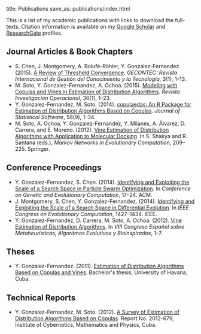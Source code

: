 title: Publications
save_as: publications/index.html

This is a list of my academic publications with links to download the
full-texts. Citation information is available on my
[Google Scholar](https://scholar.google.ca/citations?user=QaS60OYAAAAJ) and
[ResearchGate](https://www.researchgate.net/profile/Yasser_Gonzalez-Fernandez)
profiles.

## Journal Articles & Book Chapters

* S. Chen, J. Montgomery, A. Bolufé-Röhler, Y. Gonzalez-Fernandez. (2015).
  [A Review of Thresheld Convergence](http://www.upo.es/revistas/index.php/gecontec/article/download/1410/pdf_15).
  *GECONTEC: Revista Internacional de Gestión del Conocimiento y la Tecnología*, 3(1), 1&ndash;13.
* M. Soto, Y. Gonzalez-Fernandez, A. Ochoa. (2015).
  [Modeling with Copulas and Vines in Estimation of Distribution Algorithms](http://rev-inv-ope.univ-paris1.fr/IMG/pdf_36115-01.pdf).
  *Revista Investigación Operacional*, 36(1), 1&ndash;23.
* Y. Gonzalez-Fernandez, M. Soto. (2014).
  [copulaedas: An R Package for Estimation of Distribution Algorithms Based on Copulas](http://www.jstatsoft.org/v58/i09/paper).
  *Journal of Statistical Software*, 58(9), 1&ndash;34.
* M. Soto, A. Ochoa, Y. Gonzalez-Fernandez, Y. Milanés, A. Álvarez, D. Carrera, and E. Moreno. (2012).
  [Vine Estimation of Distribution Algorithms with Application to Molecular Docking](http://link.springer.com/chapter/10.1007/978-3-642-28900-2_13).
  In S. Shakya and R. Santana (eds.), *Markov Networks in Evolutionary Computation*, 209&ndash;225. Springer.

## Conference Proceedings

* Y. Gonzalez-Fernandez, S. Chen. (2014).
  [Identifying and Exploiting the Scale of a Search Space in Particle Swarm Optimization](http://doi.acm.org/10.1145/2576768.2598280).
  In *Conference on Genetic and Evolutionary Computation*, 17&ndash;24. ACM.
* J. Montgomery, S. Chen, Y. Gonzalez-Fernandez. (2014).
  [Identifying and Exploiting the Scale of a Search Space in Differential Evolution](http://dx.doi.org/10.1109/CEC.2014.6900579).
  In *IEEE Congress on Evolutionary Computation*, 1427&ndash;1434. IEEE.
* Y. Gonzalez-Fernandez, D. Carrera, M. Soto, A. Ochoa. (2012).
  [Vine Estimation of Distribution Algorithms](http://simd.albacete.org/maeb2012/papers/paper_99.pdf).
  In *VIII Congreso Español sobre Metaheurísticas, Algoritmos Evolutivos y Bioinspirados*, 1&ndash;7.

## Theses

* Y. Gonzalez-Fernandez. (2011).
  [Estimation of Distribution Algorithms Based on Copulas and Vines]({attach}bachelor-thesis.pdf).
  Bachelor's thesis, University of Havana, Cuba.

## Technical Reports

* Y. Gonzalez-Fernandez, M. Soto. (2012).
  [A Survey of Estimation of Distribution Algorithms Based on Copulas]({attach}report-2012-679.pdf).
  Report No. 2012-679, Institute of Cybernetics, Mathematics and Physics, Cuba.
